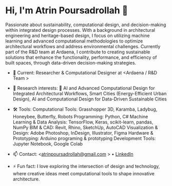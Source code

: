 <!-- Replace the <> placeholders with your info -->

# Hi, I'm Atrin Poursadrollah 👋

Passionate about sustainability, computational design, and decision-making within integrated design processes. With a background in architectural engineering and heritage-based design, I focus on utilizing machine learning and advanced computational methodologies to optimize architectural workflows and address environmental challenges. Currently part of the R&D team at Ardaena, I contribute to creating sustainable solutions that enhance the functionality, performance, and efficiency of built spaces, through data-driven decision-making strategies.

- 🔭 Current: Researcher & Computational Designer at <Ardaena / R&D Team >
- 🌱 Research interests: 	AI and Advanced Computational Design for Integrated Architectural Workflows,	Smart Cities (Energy-Efficient Urban Design), AI and Computational Design for Data-Driven Sustainable Cities
- 🛠️ Tools:
      Computational Tools: Grasshopper 3D, Karamba, Ladybug, Honeybee, Butterfly, Robots
      Programming: Python, C#
      Machine Learning & Data Analysis: TensorFlow, Keras, scikit-learn, pandas, NumPy
      BIM & CAD: Revit, Rhino, SketchUp, AutoCAD
      Visualization & Design: Adobe Photoshop, InDesign, Illustrator, Figma
      Hardware & Prototyping: Arduino programing & prototyping
      Development Tools: Jupyter Notebook, Google Colab

- 📫 Contact: <atrinpoursadrollah@gmail.com > • [LinkedIn](www.linkedin.com/in/atrin-poursadrollah>) 
- ⚡ Fun fact: I love exploring the intersection of design and technology, where creative ideas meet computational tools to shape innovative architecture.


